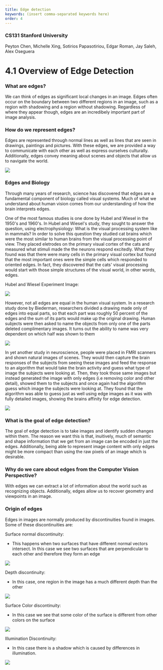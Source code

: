 ```yaml
---
title: Edge detection
keywords: (insert comma-separated keywords here)
order: 4 
---
```

### CS131 Stanford University 
Peyton Chen, Michelle Xing, Sotirios Papasotiriou, Edgar Roman, Jay Saleh, Alex Oseguera

# 4.1 Overview of Edge Detection

### What are edges? 

We can think of edges as significant local changes in an image. Edges often occur on the boundary between two different regions in an image, such as a region with shadowing and a region without shadowing. Regardless of where they appear though, edges are an incredibely important part of image analysis. 

### How do we represent edges?

Edges are represented through normal lines as well as lines that are seen in drawings, paintings and pictures. With these edges, we are provided a way to communicate with each other as well as express ourselves culturally. Additionally, edges convey meaning about scenes and objects that allow us to navigate the world. 

![](https://drive.google.com/uc?export=view&id=1Cdl6pp5JbZWH0fgvibrfLZIu2SVpzsj0)

### Edges and Biology

Through many years of research, science has discovered that edges are a fundamental component of biology called visual systems. Much of what we understand about human vision comes from our understanding of how the brain interprets edges. 

One of the most famous studies is one done by Hubel and Wiesel in the 1950's and 1960's. In Hubel and Wiesel's study, they sought to answer the question, using electrophysiology: What is the visual processing system like in mammals? In order to solve this question they studied cat brains which were the most similar to human brains from the visual processing point of view. They placed eletrodes on the primary visual cortex of the cats and measured what stimuli made the the neurons respond excitedly. What they found was that there were many cells in the primary visual cortex but found that the most important ones were the simple cells which responded to oriented edges. In fact, they discovered that the cats' visual processing would start with those simple structures of the visual world, in other words, edges. 

Hubel and Wiesel Experiment Image:

![](https://drive.google.com/uc?export=view&id=1NUKoSfCG3bDQ411lHJCcd90OlzEeQrXo)

However, not all edges are equal in the human visual system. In a research study done by Biederman, researchers divided a drawing made only of edges into equal parts, so that each part was roughly 50 percent of the edges and the sum of its parts would make up the original drawing. Human subjects were then asked to name the objects from only one of the parts deleted complimentary images.
It turns out the ability to name was very dependent on which half was shown to them

![](https://drive.google.com/uc?export=view&id=1z6NPrve7bBWjAA-nMBMpGL0OxHBEnqwb)

In yet another study in neuroscience, people were placed in FMRI scanners and shown natural images of scenes. They would then capture the brain responses of the subjects from seeing these images and feed the response to an algorithm that would take the brain activity and guess what type of image the subjects were looking at. Then, they took those same images but instead generated the image with only edges (i.e removing color and other detail), showed them to the subjects and once again had the algorithm guess which image the subjects were looking at. They found that the algorithm was able to guess just as well using edge images as it was with fully detailed images, showing the brains affinity for edge detection.

![](https://drive.google.com/uc?export=view&id=1fxdeSfQHA2I4l9jLHhpiqedFq1VY7XED)

### What is the goal of edge detection? 

The goal of edge detection is to take images and identify sudden changes within them. The reason we want this is that, inuitively, much of semantic and shape information that we get from an image can be encoded in just the edges. Additionally, being able to represent image content with only edges might be more compact than using the raw pixels of an image which is desirable. 

### Why do we care about edges from the Computer Vision Perspective? 

With edges we can extract a lot of information about the world such as recognizing objects. Additionally, edges allow us to recover geometry and viewpoints in an image. 

### Origin of edges

Edges in images are normally produced by discontinuities found in images. Some of these discontinuities are:

Surface normal discontinuity:  
- This happens when two surfaces that have different normal vectors intersect. In this case we see two surfaces that are perpendicular to each other and therefore they form an edge

![](https://drive.google.com/uc?export=view&id=16bZP72dbWTdZfMTPZW5MrertFwhwbNzD)

Depth discontinuity:  
- In this case, one region in the image has a much different depth than the other 

![](https://drive.google.com/uc?export=view&id=1rNYkDGxbFSTpN9fACsIFHLOBnuyoE5-O)

Surface Color discontinuity:  
- In this case we see that some color of the surface is different from other colors on the surface

![](https://drive.google.com/uc?export=view&id=1r4nzf_uMDuBS1stY1kv9BlVUWfuAV_uL)

Illumination Discontinuity:  
- In this case there is a shadow which is caused by differences in illumination. 

![](https://drive.google.com/uc?export=view&id=1Ma9HiAqjWcEgj2qDkP_2CaZfGdVxrqsq)
